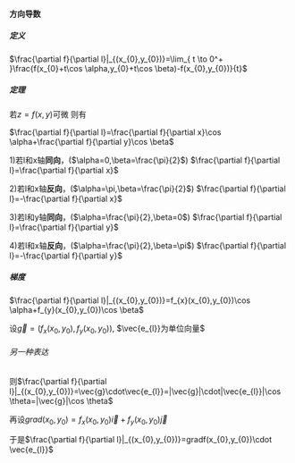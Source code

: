 #### 方向导数

##### 定义

$\frac{\partial f}{\partial l}|_{(x_{0},y_{0})}=\lim_{ t \to 0^+ }\frac{f(x_{0}+t\cos \alpha,y_{0}+t\cos \beta)-f(x_{0},y_{0})}{t}$

##### 定理
若$z=f(x,y)$可微
则有

$\frac{\partial f}{\partial l}=\frac{\partial f}{\partial x}\cos \alpha+\frac{\partial f}{\partial y}\cos \beta$

1)若l和x轴**同向**，($\alpha=0,\beta=\frac{\pi}{2}$)
$\frac{\partial f}{\partial l}=\frac{\partial f}{\partial x}$


2)若l和x轴**反向**，($\alpha=\pi,\beta=\frac{\pi}{2}$)
$\frac{\partial f}{\partial l}=-\frac{\partial f}{\partial x}$


3)若l和y轴**同向**，($\alpha=\frac{\pi}{2},\beta=0$)
$\frac{\partial f}{\partial l}=\frac{\partial f}{\partial y}$


4)若l和x轴**反向**，($\alpha=\frac{\pi}{2},\beta=\pi$)
$\frac{\partial f}{\partial l}=-\frac{\partial f}{\partial y}$


##### 梯度
$\frac{\partial f}{\partial l}|_{(x_{0},y_{0})}=f_{x}(x_{0},y_{0})\cos \alpha+f_{y}(x_{0},y_{0})\cos \beta$

设$\vec{g}=(f_{x}(x_{0},y_{0}),f_{y}(x_{0},y_{0}))$,
$\vec{e_{l}}为单位向量$


###### 另一种表达
则$\frac{\partial f}{\partial l}|_{(x_{0},y_{0})}=\vec{g}\cdot\vec{e_{l}}=|\vec{g}|\cdot|\vec{e_{l}}|\cos \theta=|\vec{g}|\cos \theta$

再设$grad(x_{0},y_{0})=f_{x}(x_{0},y_{0})\vec{i}+f_{y}(x_{0},y_{0})\vec{j}$

于是$\frac{\partial f}{\partial l}|_{(x_{0},y_{0})}=gradf(x_{0},y_{0})\cdot \vec{e_{l}}$
